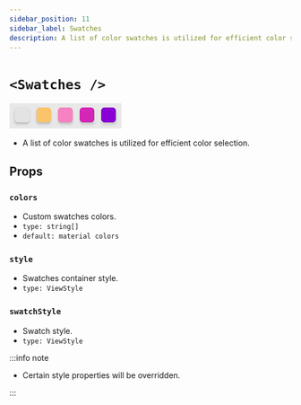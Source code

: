 ```yaml
---
sidebar_position: 11
sidebar_label: Swatches
description: A list of color swatches is utilized for efficient color selection.
---
```


# `<Swatches />`

![swatches](../../../images/swatches.png)

- A list of color swatches is utilized for efficient color selection.

## Props

### `colors`

- Custom swatches colors.
- `type: string[]`
- `default: material colors`

### `style`

- Swatches container style.
- `type: ViewStyle`

### `swatchStyle`

- Swatch style.
- `type: ViewStyle`

:::info note

- Certain style properties will be overridden.

:::
